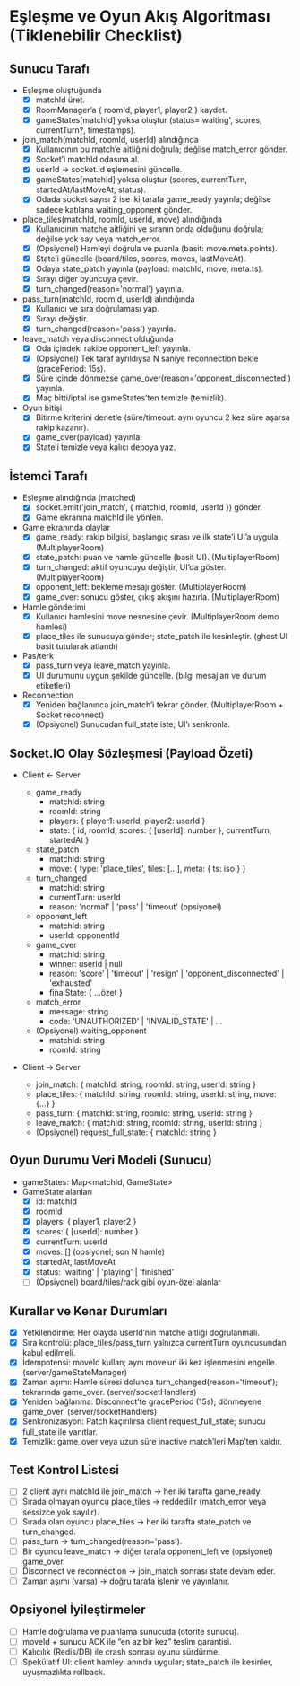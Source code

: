 # Eşleşme ve Oyun Akış Algoritması (Tiklenebilir Checklist)

## Sunucu Tarafı

- Eşleşme oluştuğunda
  - [x] matchId üret.
  - [x] RoomManager’a { roomId, player1, player2 } kaydet.
  - [x] gameStates[matchId] yoksa oluştur (status='waiting', scores, currentTurn?, timestamps).

- join_match(matchId, roomId, userId) alındığında
  - [x] Kullanıcının bu match’e aitliğini doğrula; değilse match_error gönder.
  - [x] Socket’i matchId odasına al.
  - [x] userId → socket.id eşlemesini güncelle.
  - [x] gameStates[matchId] yoksa oluştur (scores, currentTurn, startedAt/lastMoveAt, status).
  - [x] Odada socket sayısı 2 ise iki tarafa game_ready yayınla; değilse sadece katılana waiting_opponent gönder.

- place_tiles(matchId, roomId, userId, move) alındığında
  - [x] Kullanıcının matche aitliğini ve sıranın onda olduğunu doğrula; değilse yok say veya match_error.
  - [x] (Opsiyonel) Hamleyi doğrula ve puanla (basit: move.meta.points).
  - [x] State’i güncelle (board/tiles, scores, moves, lastMoveAt).
  - [x] Odaya state_patch yayınla (payload: matchId, move, meta.ts).
  - [x] Sırayı diğer oyuncuya çevir.
  - [x] turn_changed(reason='normal') yayınla.

- pass_turn(matchId, roomId, userId) alındığında
  - [x] Kullanıcı ve sıra doğrulaması yap.
  - [x] Sırayı değiştir.
  - [x] turn_changed(reason='pass') yayınla.

- leave_match veya disconnect olduğunda
  - [x] Oda içindeki rakibe opponent_left yayınla.
  - [x] (Opsiyonel) Tek taraf ayrıldıysa N saniye reconnection bekle (gracePeriod: 15s).
  - [x] Süre içinde dönmezse game_over(reason='opponent_disconnected') yayınla.
  - [x] Maç bitti/iptal ise gameStates’ten temizle (temizlik).

- Oyun bitişi
  - [x] Bitirme kriterini denetle (süre/timeout: aynı oyuncu 2 kez süre aşarsa rakip kazanır).
  - [x] game_over(payload) yayınla.
  - [x] State’i temizle veya kalıcı depoya yaz.

## İstemci Tarafı

- Eşleşme alındığında (matched)
  - [x] socket.emit('join_match', { matchId, roomId, userId }) gönder.
  - [x] Game ekranına matchId ile yönlen.

- Game ekranında olaylar
  - [x] game_ready: rakip bilgisi, başlangıç sırası ve ilk state’i UI’a uygula. (MultiplayerRoom)
  - [x] state_patch: puan ve hamle güncelle (basit UI). (MultiplayerRoom)
  - [x] turn_changed: aktif oyuncuyu değiştir, UI’da göster. (MultiplayerRoom)
  - [x] opponent_left: bekleme mesajı göster. (MultiplayerRoom)
  - [x] game_over: sonucu göster, çıkış akışını hazırla. (MultiplayerRoom)

- Hamle gönderimi
  - [x] Kullanıcı hamlesini move nesnesine çevir. (MultiplayerRoom demo hamlesi)
  - [x] place_tiles ile sunucuya gönder; state_patch ile kesinleştir. (ghost UI basit tutularak atlandı)

- Pas/terk
  - [x] pass_turn veya leave_match yayınla.
  - [x] UI durumunu uygun şekilde güncelle. (bilgi mesajları ve durum etiketleri)

- Reconnection
  - [x] Yeniden bağlanınca join_match’i tekrar gönder. (MultiplayerRoom + Socket reconnect)
  - [x] (Opsiyonel) Sunucudan full_state iste; UI’ı senkronla.

## Socket.IO Olay Sözleşmesi (Payload Özeti)

- Client ← Server
  - game_ready
    - matchId: string
    - roomId: string
    - players: { player1: userId, player2: userId }
    - state: { id, roomId, scores: { [userId]: number }, currentTurn, startedAt }
  - state_patch
    - matchId: string
    - move: { type: 'place_tiles', tiles: [...], meta: { ts: iso } }
  - turn_changed
    - matchId: string
    - currentTurn: userId
    - reason: 'normal' | 'pass' | 'timeout' (opsiyonel)
  - opponent_left
    - matchId: string
    - userId: opponentId
  - game_over
    - matchId: string
    - winner: userId | null
    - reason: 'score' | 'timeout' | 'resign' | 'opponent_disconnected' | 'exhausted'
    - finalState: { ...özet }
  - match_error
    - message: string
    - code: 'UNAUTHORIZED' | 'INVALID_STATE' | ...
  - (Opsiyonel) waiting_opponent
    - matchId: string
    - roomId: string

- Client → Server
  - join_match: { matchId: string, roomId: string, userId: string }
  - place_tiles: { matchId: string, roomId: string, userId: string, move: {...} }
  - pass_turn: { matchId: string, roomId: string, userId: string }
  - leave_match: { matchId: string, roomId: string, userId: string }
  - (Opsiyonel) request_full_state: { matchId: string }

## Oyun Durumu Veri Modeli (Sunucu)

- gameStates: Map<matchId, GameState>
- GameState alanları
  - [x] id: matchId
  - [x] roomId
  - [x] players: { player1, player2 }
  - [x] scores: { [userId]: number }
  - [x] currentTurn: userId
  - [x] moves: [] (opsiyonel; son N hamle)
  - [x] startedAt, lastMoveAt
  - [x] status: 'waiting' | 'playing' | 'finished'
  - [ ] (Opsiyonel) board/tiles/rack gibi oyun-özel alanlar

## Kurallar ve Kenar Durumları

- [x] Yetkilendirme: Her olayda userId’nin matche aitliği doğrulanmalı.
- [x] Sıra kontrolü: place_tiles/pass_turn yalnızca currentTurn oyuncusundan kabul edilmeli.
 - [x] İdempotensi: moveId kullan; aynı move’un iki kez işlenmesini engelle. (server/gameStateManager)
 - [x] Zaman aşımı: Hamle süresi dolunca turn_changed(reason='timeout'); tekrarında game_over. (server/socketHandlers)
 - [x] Yeniden bağlanma: Disconnect’te gracePeriod (15s); dönmeyene game_over. (server/socketHandlers)
- [x] Senkronizasyon: Patch kaçırılırsa client request_full_state; sunucu full_state ile yanıtlar.
- [x] Temizlik: game_over veya uzun süre inactive match’leri Map’ten kaldır.

## Test Kontrol Listesi

- [ ] 2 client aynı matchId ile join_match → her iki tarafta game_ready.
- [ ] Sırada olmayan oyuncu place_tiles → reddedilir (match_error veya sessizce yok sayılır).
- [ ] Sırada olan oyuncu place_tiles → her iki tarafta state_patch ve turn_changed.
- [ ] pass_turn → turn_changed(reason='pass').
- [ ] Bir oyuncu leave_match → diğer tarafa opponent_left ve (opsiyonel) game_over.
- [ ] Disconnect ve reconnection → join_match sonrası state devam eder.
- [ ] Zaman aşımı (varsa) → doğru tarafa işlenir ve yayınlanır.

## Opsiyonel İyileştirmeler

- [ ] Hamle doğrulama ve puanlama sunucuda (otorite sunucu).
- [ ] moveId + sunucu ACK ile “en az bir kez” teslim garantisi.
- [ ] Kalıcılık (Redis/DB) ile crash sonrası oyunu sürdürme.
- [ ] Spekülatif UI: client hamleyi anında uygular; state_patch ile kesinler, uyuşmazlıkta rollback.